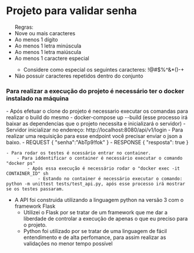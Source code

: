 # Projeto para validar senha
<ul>
Regras:
    <li>Nove ou mais caracteres</li>
    <li>Ao menos 1 dígito</li>
    <li>Ao menos 1 letra minúscula</li>
    <li>Ao menos 1 letra maiúscula</li>
    <li>Ao menos 1 caractere especial</li>
    <ul><li>Considere como especial os seguintes caracteres: !@#$%^&*()-+</li></ul>
    <li>Não possuir caracteres repetidos dentro do conjunto</li>
 </ul>


<h3> Para realizar a execução do projeto é necessário ter o docker instalado na máquina </h3>
- Após efetuar o clone do projeto é necessario executar os comandas para realizar o build do mesmo
    - docker-compose up --build (esse processo irá baixar as dependencias que o projeto necessita e inicializará o servidor)
    - Servidor inicializar no endereço: http://localhost:8080/api/v1/login
    - Para realizar uma requisição para esse endpoint você precisar enviar o json a baixo.
         - REQUEST
            {
                "senha":"AbTp9!fok"
            }
         - RESPONSE
         {
            "resposta": true
         }

    - Para rodar os testes é ncessário entrar no container.
        - Para iddentificar o container é necessário executar o comando "docker ps"
            - Após essa execução é necessário rodar o "docker exec -it CONTAINER_ID" sh
                - Estando no container é necessário executar o comando: python -m unittest tests/test_api.py, após esse processo irá mostrar se os testes passaram.
- A API foi construida utilizando a linguagem python na versão 3 com o framework Flask
    - Utilizei o Flask por se tratar de um framework que me dar a liberdade de controlar a execução de apenas o que eu preciso para o projeto.
    - Python foi utilizado por se tratar de uma linguagem de fácil entendimento e de alta perfomance, para assim realizar as validações no menor tempo possível 
